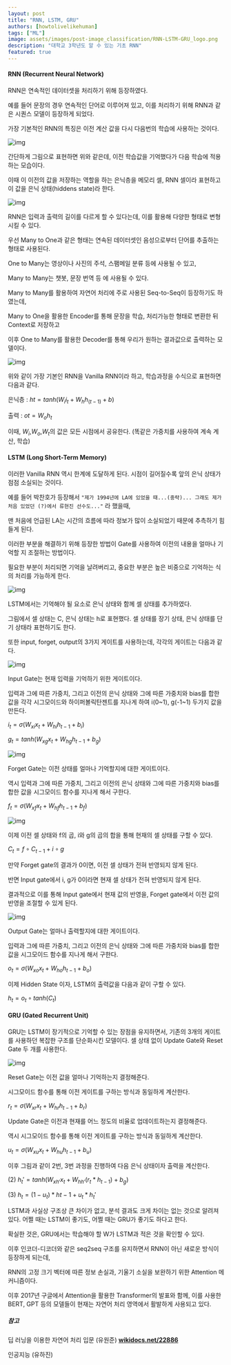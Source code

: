 ```yaml
---
layout: post
title: "RNN, LSTM, GRU"
authors: [howtolivelikehuman]
tags: ["ML"]
image: assets/images/post-image_classification/RNN-LSTM-GRU_logo.png
description: "대학교 3학년도 알 수 있는 기초 RNN"
featured: true
---
```


#### RNN (Recurrent Neural Network)

RNN은 연속적인 데이터셋을 처리하기 위해 등장하였다.

예를 들어 문장의 경우 연속적인 단어로 이루어져 있고, 이를 처리하기 위해 RNN과 같은 시퀀스 모델이 등장하게 되었다.

가장 기본적인 RNN의 특징은 이전 계산 값을 다시 다음번의 학습에 사용하는 것이다.

![img](https://blog.kakaocdn.net/dn/cxgFVV/btqVkL8W2iv/zKKKNqSWqoWpWtiUtRYVJ1/img.png)

간단하게 그림으로 표현하면 위와 같은데, 이전 학습값을 기억했다가 다음 학습에 적용하는 모습이다.

이때 이 이전의 값을 저장하는 역할을 하는 은닉층을 메모리 셀, RNN 셀이라 표현하고 이 값을 은닉 상태(hiddens state)라 한다.

![img](https://blog.kakaocdn.net/dn/bAv7Et/btqVh7j8W7g/zNroYDs5CftzhMYQDSQ1U0/img.png)

RNN은 입력과 출력의 길이를 다르게 할 수 있다는데, 이를 활용해 다양한 형태로 변형시킬 수 있다.

우선 Many to One과 같은 형태는 연속된 데이터셋인 음성으로부터 단어를 추출하는 형태로 사용된다.

One to Many는 영상이나 사진의 주석, 스팸메일 분류 등에 사용될 수 있고,

Many to Many는 챗봇, 문장 번역 등 에 사용될 수 있다.

Many to Many를 활용하여 자연어 처리에 주로 사용된 Seq-to-Seq이 등장하기도 하였는데,

Many to One을 활용한 Encoder를 통해 문장을 학습, 처리가능한 형태로 변환한 뒤 Context로 저장하고

이후 One to Many를 활용한 Decoder를 통해 우리가 원하는 결과값으로 출력하는 모델이다.

![img](https://blog.kakaocdn.net/dn/tCYlX/btqVta0QDIt/PfaL57LdW4cF7qHkVVsvbK/img.png)

위와 같이 가장 기본인 RNN을 Vanilla RNN이라 하고, 학습과정을 수식으로 표현하면 다음과 같다.

은닉층 : $ht = tanh(W_ii_t + W_hh_(t-1) + b)$

출력 : $ot = W_oh_t$

이때, $W_i$,$W_o$,$W_t$의 값은 모든 시점에서 공유한다. (똑같은 가중치를 사용하여 계속 계산, 학습)

#### LSTM (Long Short-Term Memory)

이러한 Vanilla RNN 역시 한계에 도달하게 된다. 시점이 길어질수록 앞의 은닉 상태가 점점 소실되는 것이다.

예를 들어 박찬호가 등장해서 `"제가 1994년에 LA에 있었을 때...(중략)... 그래도 제가 처음 있었던 (?)에서 류현진 선수도..."` 라 했을때,

맨 처음에 언급된 LA는 시간의 흐름에 따라 정보가 많이 소실되었기 때문에 추측하기 힘들게 된다.

이러한 부분을 해결하기 위해 등장한 방법이 Gate를 사용하여 이전의 내용을 얼마나 기억할 지 조절하는 방법이다.

필요한 부분이 처리되면 기억을 날려버리고, 중요한 부분은 높은 비중으로 기억하는 식의 처리를 가능하게 한다.

![img](https://blog.kakaocdn.net/dn/sSCH5/btqVtbFqP6q/HFsSv3X6bQhL89tJ3hhrw1/img.png)

LSTM에서는 기억해야 될 요소로 은닉 상태와 함께 셀 상태를 추가하였다.

그림에서 셀 상태는 C, 은닉 상태는 h로 표현했다. 셀 상태를 장기 상태, 은닉 상태를 단기 상태라 표현하기도 한다.

또한 input, forget, output의 3가지 게이트를 사용하는데, 각각의 게이트는 다음과 같다.

![img](https://blog.kakaocdn.net/dn/cj8jZy/btqVh8wu5BX/cm6Mn94bfldeb7jwX9RbK0/img.png)

Input Gate는 현재 입력을 기억하기 위한 게이트이다.

입력과 그에 따른 가중치, 그리고 이전의 은닉 상태와 그에 따른 가중치와 bias를 합한 값을 각각 시그모이드와 하이퍼볼릭탄젠트를 지나게 하여 i(0~1), g(-1~1) 두가지 값을 만든다.

$i_t = \sigma(W_{xi}x_t + W_{hi}h_{t-1}+b_i)$

$g_t = tanh(W_{xg}x_t + W_{hg}h_{t-1}+b_g)$

![img](https://blog.kakaocdn.net/dn/Rej8h/btqVsxBZ46l/RK5zyEglcRKemZbV2I9Hv0/img.png)

Forget Gate는 이전 상태를 얼마나 기억할지에 대한 게이트이다.

역시 입력과 그에 따른 가중치, 그리고 이전의 은닉 상태와 그에 따른 가중치와 bias를 합한 값을 시그모이드 함수를 지나게 해서 구한다.

$f_t = \sigma(W_{xf}x_t + W_{hf}h_{t-1}+b_f)$

![img](https://blog.kakaocdn.net/dn/dgfI55/btqVkK9X2W3/EdmovO3QkBkqF6mkg7SvvK/img.png)

이제 이전 셀 상태와 f의 곱, i와 g의 곱의 합을 통해 현재의 셀 상태를 구할 수 있다.

$C_t = f \circ C_{t-1} + i \circ g$

만약 Forget gate의 결과가 0이면, 이전 셀 상태가 전혀 반영되지 않게 된다.

반면 Input gate에서 i, g가 0이라면 현재 셀 상태가 전혀 반영되지 않게 된다.

결과적으로 이를 통해 Input gate에서 현재 값의 반영을, Forget gate에서 이전 값의 반영을 조절할 수 있게 된다.

![img](https://blog.kakaocdn.net/dn/blTuXX/btqVugsZFTN/PNczCGShTAjQkO6KHFwYs0/img.png)

Output Gate는 얼마나 출력할지에 대한 게이트이다.

입력과 그에 따른 가중치, 그리고 이전의 은닉 상태와 그에 따른 가중치와 bias를 합한 값을 시그모이드 함수를 지나게 해서 구한다.

$o_t = \sigma(W_{xo}x_t + W_{ho}h_{t-1}+b_o)$

이제 Hidden State 이자, LSTM의 출력값을 다음과 같이 구할 수 있다.

$h_t = o_t \circ tanh(C_{t})$

#### GRU (Gated Recurrent Unit)

GRU는 LSTM이 장기적으로 기억할 수 있는 장점을 유지하면서, 기존의 3개의 게이트를 사용하던 복잡한 구조를 단순화시킨 모델이다. 셀 상태 없이 Update Gate와 Reset Gate 두 개를 사용한다.

![img](https://blog.kakaocdn.net/dn/bWCKwf/btqVugsZCuX/GrMlo2zBia3lXkLMjk3iZk/img.png)

Reset Gate는 이전 값을 얼마나 기억하는지 결정해준다.

시그모이드 함수를 통해 이전 게이트를 구하는 방식과 동일하게 계산한다.

$r_t = \sigma(W_{xr}x_t + W_{hr}h_{t-1} + b_r)$

Update Gate은 이전과 현재를 어느 정도의 비율로 업데이트하는지 결정해준다.

역시 시그모이드 함수를 통해 이전 게이트를 구하는 방식과 동일하게 계산한다.

$u_t = \sigma(W_{xu}x_t + W_{hu}h_{t-1} + b_u)$

이후 그림과 같이 2번, 3번 과정을 진행하여 다음 은닉 상태이자 출력을 계산한다.

(2) $h_t' = tanh(W_{xh'}x_t + W_{hh'}(r_t*h_{t-1})+b_g)$

(3) $h_t = (1-u_t) * h {t - 1} + u_t* h_t'$

LSTM과 사실상 구조상 큰 차이가 없고, 분석 결과도 크게 차이는 없는 것으로 알려져 있다. 어쩔 때는 LSTM이 좋기도, 어쩔 때는 GRU가 좋기도 하다고 한다.

확실한 것은, GRU에서는 학습해야 할 W가 LSTM과 적은 것을 확인할 수 있다.

이후 인코더-디코더와 같은 seq2seq 구조를 유지하면서 RNN이 아닌 새로운 방식이 등장하게 되는데,

RNN의 고정 크기 벡터에 따른 정보 손실과, 기울기 소실을 보완하기 위한 Attention 메커니즘이다.

이후 2017년 구글에서 Attention을 활용한 Transformer의 발표와 함께, 이를 사용한 BERT, GPT 등의 모델들이 현재는 자연어 처리 영역에서 활발하게 사용되고 있다.

##### 참고

딥 러닝을 이용한 자연어 처리 입문 (유원준) **[wikidocs.net/22886](https://wikidocs.net/22886)**

인공지능 (유하진)
